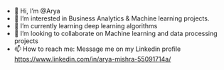 - 👋 Hi, I’m @Arya
- 👀 I’m interested in Business Analytics & Machine learning projects.
- 🌱 I’m currently learning deep learning algorithms
- 💞️ I’m looking to collaborate on Machine learning and data processing projects
- 📫 How to reach me: Message me on my Linkedin profile 
https://www.linkedin.com/in/arya-mishra-55091714a/


